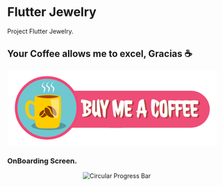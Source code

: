 # Flutter Jewelry

Project Flutter Jewelry.


## Your Coffee allows me to excel, Gracias ☕

<a href="https://www.buymeacoffee.com/adamkif" target="_blank" rel="noopener noreferrer"><img src="https://github.com/adam-kif/SwiftUI-Loading-Animation/blob/main/Screenshot/BuyMeACoffee.png" alt="Buy Me A Coffee" /></a>

### OnBoarding Screen.
<div align="center" width="100%">

 <img width="30%" src="https://github.com/adamkif/Flutter_Jewelry/blob/master/Screenshot/OnBoarding.png"
      alt="Circular Progress Bar">
</div>
